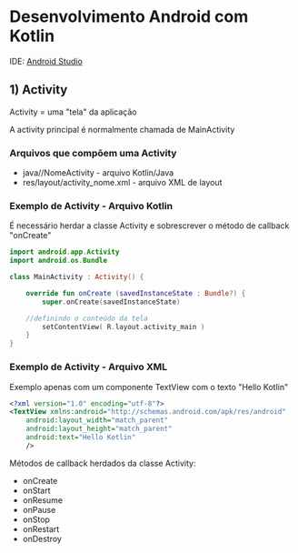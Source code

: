 # Desenvolvimento Android com Kotlin

IDE: [Android Studio](https://developer.android.com/studio)

## 1) Activity

Activity = uma "tela" da aplicação

A activity principal é normalmente chamada de MainActivity

### Arquivos que compõem uma Activity
* java/<nome do pacote>/NomeActivity - arquivo Kotlin/Java
* res/layout/activity_nome.xml - arquivo XML de layout


### Exemplo de Activity - Arquivo Kotlin
É necessário herdar a classe Activity e sobrescrever o método de callback "onCreate"
```kotlin
import android.app.Activity
import android.os.Bundle

class MainActivity : Activity() {

    override fun onCreate (savedInstanceState : Bundle?) {
        super.onCreate(savedInstanceState)

	//definindo o conteúdo da tela
        setContentView( R.layout.activity_main )
    }
}
```

### Exemplo de Activity - Arquivo XML
Exemplo apenas com um componente TextView com o texto "Hello Kotlin"
```xml
<?xml version="1.0" encoding="utf-8"?>
<TextView xmlns:android="http://schemas.android.com/apk/res/android"
    android:layout_width="match_parent"
    android:layout_height="match_parent"
    android:text="Hello Kotlin"
    />
```

Métodos de callback herdados da classe Activity:
* onCreate
* onStart
* onResume
* onPause
* onStop
* onRestart
* onDestroy
